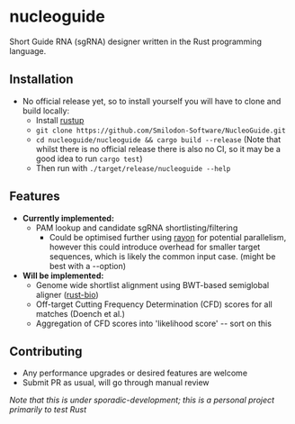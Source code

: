 # nucleoguide

Short Guide RNA (sgRNA) designer written in the Rust programming language. 

## Installation 
- No official release yet, so to install yourself you will have to clone and build locally:
	- Install [rustup](https://www.rust-lang.org/tools/install)
	- `git clone https://github.com/Smilodon-Software/NucleoGuide.git`
	- `cd nucleoguide/nucleoguide && cargo build --release` (Note that whilst there is no official release there is also no CI, so it may be a good idea to run `cargo test`)
	- Then run with `./target/release/nucleoguide --help`

## Features 
- **Currently implemented:**
	- PAM lookup and candidate sgRNA shortlisting/filtering 
		- Could be optimised further using [rayon](https://docs.rs/rayon/latest/rayon/) for potential parallelism, however this could introduce overhead for smaller target sequences, which is likely the common input case. (might be best with a --option)
- **Will be implemented:**
	- Genome wide shortlist alignment using BWT-based semiglobal aligner ([rust-bio](https://docs.rs/bio/latest/bio/index.html))
	- Off-target Cutting Frequency Determination (CFD) scores for all matches (Doench et al.)
	- Aggregation of CFD scores into 'likelihood score' -- sort on this

## Contributing 
- Any performance upgrades or desired features are welcome 
- Submit PR as usual, will go through manual review 

*Note that this is under sporadic-development; this is a personal project primarily to test Rust*